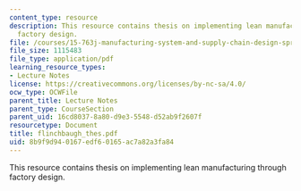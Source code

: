 ```yaml
---
content_type: resource
description: This resource contains thesis on implementing lean manufacturing through
  factory design.
file: /courses/15-763j-manufacturing-system-and-supply-chain-design-spring-2005/8b9f9d940167edf60165ac7a82a3fa84_flinchbaugh_thes.pdf
file_size: 1115483
file_type: application/pdf
learning_resource_types:
- Lecture Notes
license: https://creativecommons.org/licenses/by-nc-sa/4.0/
ocw_type: OCWFile
parent_title: Lecture Notes
parent_type: CourseSection
parent_uid: 16cd8037-8a80-d9e3-5548-d52ab9f2607f
resourcetype: Document
title: flinchbaugh_thes.pdf
uid: 8b9f9d94-0167-edf6-0165-ac7a82a3fa84
---
```

This resource contains thesis on implementing lean manufacturing through factory design.